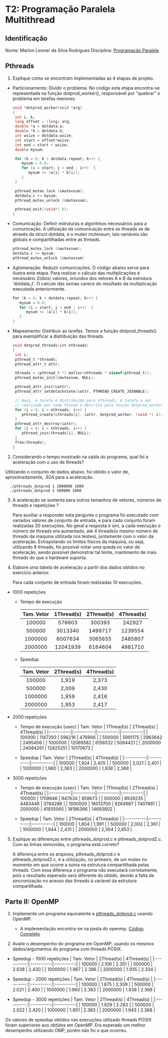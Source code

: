 # T2: Programação Paralela Multithread

## Identificação

Nome: Marlon Leoner da Silva Rodrigues
Disciplina: [Programação Paralela](https://github.com/AndreaInfUFSM/elc139-2019a)

## Pthreads

1.  Explique como se encontram implementadas as 4 etapas de projeto.

- Particionamento: Dividir o problema. No código esta etapa encontra-se representada na função dotprod_worker(), responsável por "quebrar" o problema em tarefas menores.

  ```c
  void *dotprod_worker(void *arg)
  {
   int i, k;
   long offset = (long) arg;
   double *a = dotdata.a;
   double *b = dotdata.b;
   int wsize = dotdata.wsize;
   int start = offset*wsize;
   int end = start + wsize;
   double mysum;

   for (k = 0; k < dotdata.repeat; k++) {
      mysum = 0.0;
      for (i = start; i < end ; i++)  {
         mysum += (a[i] * b[i]);
      }
   }

   pthread_mutex_lock (&mutexsum);
   dotdata.c += mysum;
   pthread_mutex_unlock (&mutexsum);

   pthread_exit((void*) 0);
  }
  ```

- Comunicação: Definir estruturas e algoritmos necessários para a comunicação. A utilização da comunicação entre as threads se da através da struct dotdata, e o mutex mutexsum, tais variáveis são globais e compartilhadas entre as threads.

  ```c
  pthread_mutex_lock (&mutexsum);
  dotdata.c += mysum;
  pthread_mutex_unlock (&mutexsum)
  ```

- Aglomeração: Reduzir comunicações. O código abaixo serve para ilustra esta etapa. Para realizar o cálculo das multiplicações é necessário 2(dois) valores, oriundos dos vetores A e B da estrutura 'dotdata_t'. O calculo das somas carece do resultado da multiplicação executada anteriormente.

  ```c
  for (k = 0; k < dotdata.repeat; k++) {
     mysum = 0.0;
     for (i = start; i < end ; i++)  {
        mysum += (a[i] * b[i]);
     }
  }

  ```

* Mapeamento: Distribuir as tarefas. Temos a função dotprod_threads() para exemplificar a distribuição das threads.

  ```c
  void dotprod_threads(int nthreads)
  {
   int i;
   pthread_t *threads;
   pthread_attr_t attr;

   threads = (pthread_t *) malloc(nthreads * sizeof(pthread_t));
   pthread_mutex_init(&mutexsum, NULL);

   pthread_attr_init(&attr);
   pthread_attr_setdetachstate(&attr, PTHREAD_CREATE_JOINABLE);

   // Aqui, a tarefa é distribuída para nthreads. A tarefa a ser
   // realizada por cada thread é descrita pela função dotprod_worker().
   for (i = 0; i < nthreads; i++) {
      pthread_create(&threads[i], &attr, dotprod_worker, (void *) i);
   }
   pthread_attr_destroy(&attr);
   for (i = 0; i < nthreads; i++) {
      pthread_join(threads[i], NULL);
   }
   free(threads);
  }
  ```

2.  Considerando o tempo mostrado na saída do programa, qual foi a aceleração com o uso de threads?

Utilizando o conjunto de dados abaixo, foi obtido o valor de, aproximadamente, .924 para a aceleração.

```
  ./pthreads_dotprod 1 1000000 1000
  ./pthreads_dotprod 2 500000 1000
```

3. A aceleração se sustenta para outros tamanhos de vetores, números de threads e repetições ?

   Para auxiliar a responder esta pergunta o programa foi executado com variados valores de conjunto de entrada, e para cada conjunto foram realizadas 20 execuções. No geral a resposta é sim, a cada execução o número de threads era aumentado, até 4 threads(o mesmo número de threads da maquina utilizada nos testes), juntamente com o valor da aceleração. Extrapolando os limites fisicos da máquina, ou seja, utilizando 8 threads, foi possível notar uma queda no valor de aceleração, sendo possível demonstrar tal limite, mantimento de mais threads do que o hardware suporta.

4. Elabore uma tabela de aceleração a partir dos dados obtidos no exercício anterior.

   Para cada conjunto de entrada foram realizadas 10 execuções.

- 1000 repetições

  - Tempo de execução
  
    | Tam. Vetor | 1Thread(s) | 2Thread(s) | 4Thread(s) |
    |:---:|:---:|:---:|:---:|
    | 100000     | 576603     | 300393     | 242927     |
    | 500000     | 3013340    | 1499717    | 1239554    |
    | 1000000    | 6007634    | 3065655    | 2485807    |
    | 2000000    | 12041939   | 6164604    | 4981710    |

  - Speedup
  
    | Tam. Vetor | 2Thread(s) | 4Thread(s) |
    | :--------: | :--------: | :--------: |
    | 100000 | 1,919 | 2,373 |
    | 500000 | 2,009 | 2,430 |
    | 1000000 | 1,959 | 2,416 |
    | 2000000 | 1,953 | 2,417 |

- 2000 repetições

  - Tempo de execução (usec)
    | Tam. Vetor | 1Thread(s) | 2Thread(s) | 4Thread(s) |
    |:----------:|:----------:|:----------:|:----------:|
    | 100000 | 1147293 | 596216 | 476966 |
    | 500000 | 5991175 | 2963642 | 2495406 |
    | 1000000 | 12069582 | 6156532 | 5064421 |
    | 2000000 | 24084261 | 12425251 | 10170673 |

  - Speedup
    | Tam. Vetor | 2Thread(s) | 4Thread(s) |
    |:----------:|:----------:|:----------:|
    | 100000 | 1,924 | 2,405 |
    | 500000 | 2,021 | 2,401 |
    | 1000000 | 1,960 | 2,383 |
    | 2000000 | 1,938 | 2,368 |

- 3000 repetições

  - Tempo de execução (usec)
    | Tam. Vetor | 1Thread(s) | 2Thread(s) | 4Thread(s) |
    |:----------:|:----------:|:----------:|:----------:|
    | 100000 | 1709646 | 947634 | 858673 |
    | 500000 | 8938235 | 4463446 | 3784286 |
    | 1000000 | 18013700 | 9264967 | 7407861 |
    | 2000000 | 41935065 | 18196366 | 14693602 |

  - Speedup
    | Tam. Vetor | 2Thread(s) | 4Thread(s) |
    |:----------:|:----------:|:----------:|
    | 100000 | 1,804 | 1,991 |
    | 500000 | 2,002 | 2,361 |
    | 1000000 | 1,944 | 2,431 |
    | 2000000 | 2,304 | 2,853 |

5. Explique as diferenças entre pthreads_dotprod.c e pthreads_dotprod2.c. Com as linhas removidas, o programa está correto?

   A diferença entre os arquivos, pthreads_dotprod.c e pthreads_dotprod2.c, é a utilização, no primeiro, de um mutex no momento em que ocorre a soma na estrutura compartilhada pelas threads. Com essa diferença o programa não executará corretamente, pois o resultado esperado será diferente do obtido, devido a falta de sincronização no acesso das threads à variavel da estrutura compartilhada.

## Parte II: OpenMP

1. Implemente um programa equivalente a [pthreads_dotprod.c](pthreads_dotprod/pthreads_dotprod.c) usando OpenMP.

   - A implementação encontra-se na pasta do openmp. [Código Completo](openmp/codeOMP.c)

2. Avalie o desempenho do programa em OpenMP, usando os mesmos dados/argumentos do programa com threads POSIX.

- Speedup - 1000 repetições
  | Tam. Vetor | 2Thread(s) | 4Thread(s) |
  |:----------:|:----------:|:----------:|
  | 100000 | 2.106 | 2.351 |
  | 500000 | 2.038 | 2.430 |
  | 1000000 | 1.967 | 2.386 |
  | 2000000 | 1.935 | 2.334 |

- Speedup - 2000 repetições
  | Tam. Vetor | 2Thread(s) | 4Thread(s) |
  |:----------:|:----------:|:----------:|
  | 100000 | 1.875 | 2.309 |
  | 500000 | 2.021 | 2.400 |
  | 1000000 | 1.960 | 2.383 |
  | 2000000 | 1.938 | 2.368 |

- Speedup - 3000 repetições
  | Tam. Vetor | 2Thread(s) | 4Thread(s) |
  |:----------:|:----------:|:----------:|
  | 100000 | 1.929 | 2.283 |
  | 500000 | 2.022 | 2.420 |
  | 1000000 | 1.951 | 2.383 |
  | 2000000 | 1.943 | 2.368 |

Os valores de speedup obtidos nas execuções utilizado threads POSIX foram superiores aos obtidos em OpenMP. Era esperado um melhor desempenho utilizando OMP, porém não foi o que ocorreu.
